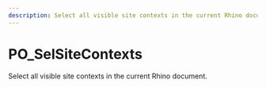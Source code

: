 ```yaml
---
description: Select all visible site contexts in the current Rhino document.
---
```


# PO_SelSiteContexts

Select all visible site contexts in the current Rhino document.


